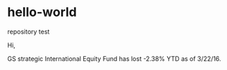 # hello-world
repository test

Hi,

GS strategic International Equity Fund has lost -2.38% YTD as of 3/22/16. 
